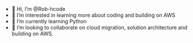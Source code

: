 - 👋 Hi, I’m @Rob-hcode
- 👀 I’m interested in learning more about coding and building on AWS
- 🌱 I’m currently learning Python
- 💞️ I’m looking to collaborate on cloud migration, solution architecture and building on AWS.


<!---
Rob-hcode/Rob-hcode is a ✨ special ✨ repository because its `README.md` (this file) appears on your GitHub profile.
You can click the Preview link to take a look at your changes.
--->
